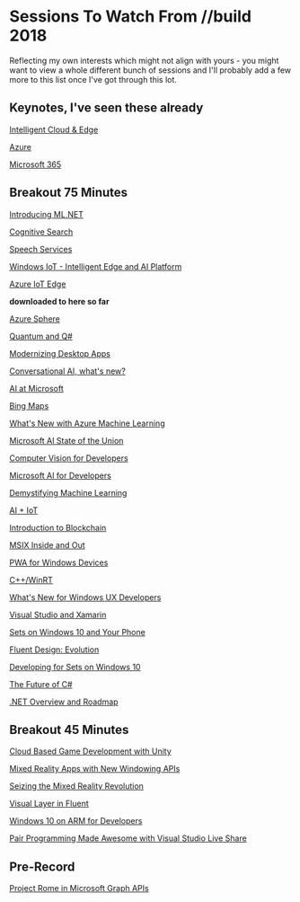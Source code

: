 Sessions To Watch From //build 2018
========================

Reflecting my own interests which might not align with yours - you might want to view a whole different bunch of sessions and I'll probably add a few more to this list once I've got through this lot.

Keynotes, I've seen these already
-------------------------------------------------

[Intelligent Cloud & Edge](https://channel9.msdn.com/Events/Build/2018/KEY01)

[Azure](https://channel9.msdn.com/Events/Build/2018/TK01)

[Microsoft 365](https://channel9.msdn.com/Events/Build/2018/TK02)

Breakout 75 Minutes
-----------------------

[Introducing ML.NET](https://channel9.msdn.com/Events/Build/2018/BRK3203)

[Cognitive Search](https://channel9.msdn.com/Events/Build/2018/BRK3201)

[Speech Services](https://channel9.msdn.com/Events/Build/2018/BRK3200)

[Windows IoT - Intelligent Edge and AI Platform](https://channel9.msdn.com/Events/Build/2018/BRK3806)

[Azure IoT Edge](https://channel9.msdn.com/Events/Build/2018/BRK3802)

**downloaded to here so far**

[Azure Sphere](https://channel9.msdn.com/Events/Build/2018/BRK3801)

[Quantum and Q#](https://channel9.msdn.com/Events/Build/2018/BRK3601)

[Modernizing Desktop Apps](https://channel9.msdn.com/Events/Build/2018/BRK3501)

[Conversational AI, what's new?](https://channel9.msdn.com/Events/Build/2018/BRK3232)

[AI at Microsoft](https://channel9.msdn.com/Events/Build/2018/BRK3227)

[Bing Maps](https://channel9.msdn.com/Events/Build/2018/BRK3229)

[What's New with Azure Machine Learning](https://channel9.msdn.com/Events/Build/2018/BRK3226)

[Microsoft AI State of the Union](https://channel9.msdn.com/Events/Build/2018/BRK3224)

[Computer Vision for Developers](https://channel9.msdn.com/Events/Build/2018/BRK3222)

[Microsoft AI for Developers](https://channel9.msdn.com/Events/Build/2018/BRK3218)

[Demystifying Machine Learning](https://channel9.msdn.com/Events/Build/2018/BRK3215)

[AI + IoT](https://channel9.msdn.com/Events/Build/2018/BRK3205)

[Introduction to Blockchain](https://channel9.msdn.com/Events/Build/2018/BRK2507)

[MSIX Inside and Out](https://channel9.msdn.com/Events/Build/2018/BRK2432)

[PWA for Windows Devices](https://channel9.msdn.com/Events/Build/2018/BRK2428)

[C++/WinRT](https://channel9.msdn.com/Events/Build/2018/BRK2425)

[What's New for Windows UX Developers](https://channel9.msdn.com/Events/Build/2018/BRK2423)

[Visual Studio and Xamarin](https://channel9.msdn.com/Events/Build/2018/BRK2422)

[Sets on Windows 10 and Your Phone](https://channel9.msdn.com/Events/Build/2018/BRK2417)

[Fluent Design: Evolution](https://channel9.msdn.com/Events/Build/2018/BRK2413)

[Developing for Sets on Windows 10](https://channel9.msdn.com/Events/Build/2018/BRK2412)

[The Future of C#](https://channel9.msdn.com/Events/Build/2018/BRK2155)

[.NET Overview and Roadmap](https://channel9.msdn.com/Events/Build/2018/BRK2100)

Breakout 45 Minutes
-----------------------

[Cloud Based Game Development with Unity](https://channel9.msdn.com/Events/Build/2018/BRK3705)

[Mixed Reality Apps with New Windowing APIs](https://channel9.msdn.com/Events/Build/2018/BRK3506)

[Seizing the Mixed Reality Revolution](https://channel9.msdn.com/Events/Build/2018/BRK3504)

[Visual Layer in Fluent](https://channel9.msdn.com/Events/Build/2018/BRK3503)

[Windows 10 on ARM for Developers](https://channel9.msdn.com/Events/Build/2018/BRK2438)

[Pair Programming Made Awesome with Visual Studio Live Share](https://channel9.msdn.com/Events/Build/2018/BRK2130)

Pre-Record
-------------
[Project Rome in Microsoft Graph APIs](https://channel9.msdn.com/Events/Build/2018/THR5013)